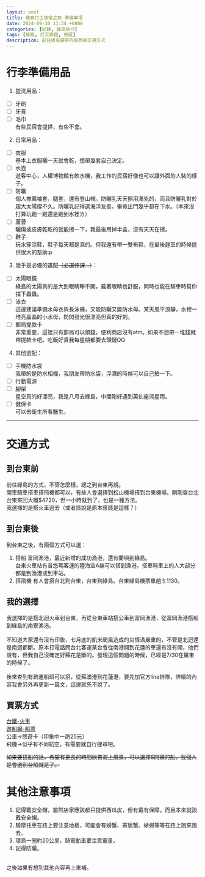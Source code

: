 ```yaml
---
layout: post
title: 綠島打工換宿之旅-準備事項
date: 2024-09-30 11:34 +0800
categories: [紀錄, 綠島旅行]
tags: [綠島, 打工換宿, 旅遊]
description: 前往綠島要帶的東西與交通方式
---
```

# 行李準備用品
1. 盥洗用品：
- [ ] 牙刷
- [ ] 牙膏
- [ ] 毛巾\
    有些民宿會提供，有些不會。

2. 日常用品：
- [ ] 衣服\
    基本上衣服曬一天就會乾，想帶幾套自己決定。
- [ ] 水壺\
    遊客中心，人權博物館有飲水機，我工作的民宿好像也可以讓外面的人裝的樣子。
- [ ] 防曬\
    個人推薦袖套，腿套，還有登山帽。防曬乳天天擦用滿兇的，而且防曬乳對於超大太陽撐不久。防曬乳記得選海洋友善，畢竟出門幾乎都在下水。（本來沒打算玩跑一跑還是跑到水裡ㄌ）
- [ ] 蘆薈\
    曬傷或皮膚乾乾的就能擦一下，我最後用掉半盒，沒有天天在擦。
- [ ] 鞋子\
    玩水穿涼鞋，鞋子每天都是濕的。但我還有帶一雙布鞋，在最後趕車的時候提供很大的幫助:p

3. 幾乎是必備的選配~~（必選修課...）~~：
- [ ] 太陽眼鏡\
    綠島的太陽真的是大到眼睛睜不開，戴著眼睛也舒服，同時也能在騎車時幫你擋下蟲蟲。
- [ ] 泳衣\
    這邊建議準備水母衣與長泳褲，又能防曬又能防水母。某天風平浪靜，水裡一堆亮晶晶的小水母，閃閃發光很漂亮但真的好刺。
- [ ] 郵局提款卡\
    非常重要，這裡只有郵局可以領錢，便利商店沒有atm。如果不想帶一堆錢就帶提款卡吧。吃飯好貴我每星期都要去領錢QQ

4. 其他選配：
- [ ] 手機防水袋\
    我帶的是防水相機，我朋友帶防水袋，浮潛的時候可以自己拍一下。
- [ ] 行動電源
- [ ] 腳架\
    星空真的好漂亮，我是八月去綠島，中間剛好遇到英仙座流星雨。
- [ ] 健保卡\
    可以去衛生所看醫生。

---

# 交通方式

## 到台東前
前往綠島的方式，不管怎麼樣，總之到台東再說。\
開車騎車搭車搭飛機都可以，有些人會選擇到松山機場搭到台東機場，剛剛查台北台東來回大概$4720，但一小時就到了，也是一種方法。\
我選擇的是搭火車過去（或者該說是原本應該是這樣？）

## 到台東後
到台東之後，有兩個方式可以選：
1. 搭船
    富岡漁港，最近新增的成功漁港，還有蘭嶼到綠島。\
    台東火車站有普悠瑪客運的陸海空A線可以搭到漁港，搭車時車上的人大部分都是到漁港或到車站。
2. 搭飛機
    有人會搭台北到台東，台東到綠島。台東綠島機票單趟＄1130。

## 我的選擇

我選擇的是搭北迴火車到台東，再從台東車站搭公車到富岡漁港，從富岡漁港搭船到綠島的南寮漁港。\
\
不知道大家還有沒有印象，七月底的凱米颱風造成的災情滿嚴重的，不管是北迴還是南迴都斷。原本打電話問台北客運某台會從南港開到花蓮的車還有沒有開，他們說有，但我自己沒確定好蘇花是斷的。發現這個問題的時候，已經是7/30在羅東的時候了。\
\
後來查到有疏運船班可以搭，從蘇澳港到花蓮港，要先加官方line排隊，詳細的內容我會另外再更新一篇文，這邊就先不說了。

## 買票方式
[台鐵-火車](https://www.railway.gov.tw/tra-tip-web/tip/tip001/tip121/query)\
[遊船網-船票](https://www.ezboat.com.tw/)\
公車->悠遊卡（印象中一趟25元）\
飛機->似乎有不同航空，有需要就自行搜尋吧。

~~如果要搭船的話，希望有更長的時間欣賞海上風景，可以選擇S開頭的船。我個人是會選別台船就是了。~~

# 其他注意事項
1. 記得戴安全帽，雖然店家應該都只提供西瓜皮，但有戴有保障，而且本來就該戴安全帽。
2. 騎摩托車在路上要注意地板，可能會有螃蟹、寄居蟹、蜥蜴等等在路上跑來跑去。
3. 環島一圈約20公里，騎電動車要注意電量。
4. 記得防曬。

\
之後如果有想到其他內容再上來補。